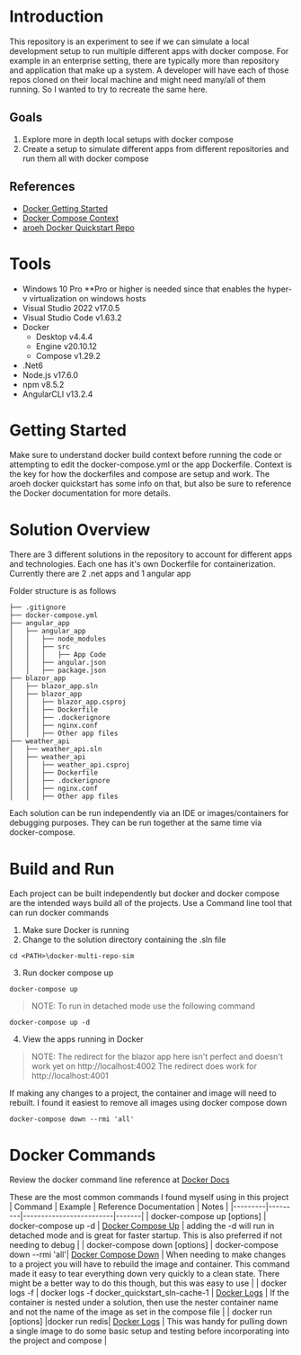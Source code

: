# Introduction

This repository is an experiment to see if we can simulate a local development setup to run multiple different apps with docker compose.  For example in an enterprise setting, there are typically more than repository and application that make up a system.  A developer will have each of those repos cloned on their local machine and might need many/all of them running.  So I wanted to try to recreate the same here.

## Goals

1. Explore more in depth local setups with docker compose
2. Create a setup to simulate different apps from different repositories and run them all with docker compose

## References

- [Docker Getting Started](https://docs.docker.com/get-started/)
- [Docker Compose Context](https://docs.docker.com/compose/compose-file/compose-file-v3/#context)
- [aroeh Docker Quickstart Repo](https://github.com/aroeh/docker-quickstart)

# Tools

- Windows 10 Pro **Pro or higher is needed since that enables the hyper-v virtualization on windows hosts
- Visual Studio 2022 v17.0.5
- Visual Studio Code v1.63.2
- Docker
    - Desktop v4.4.4
    - Engine v20.10.12
    - Compose v1.29.2
- .Net6
- Node.js v17.6.0
- npm v8.5.2
- AngularCLI v13.2.4

# Getting Started

Make sure to understand docker build context before running the code or attempting to edit the docker-compose.yml or the app Dockerfile.  Context is the key for how the dockerfiles and compose are setup and work.  The aroeh docker quickstart has some info on that, but also be sure to reference the Docker documentation for more details.

# Solution Overview

There are 3 different solutions in the repository to account for different apps and technologies.  Each one has it's own Dockerfile for containerization.  Currently there are 2 .net apps and 1 angular app

Folder structure is as follows
```
├── .gitignore
├── docker-compose.yml
├── angular_app
│   ├── angular_app
│   │   ├── node_modules
│   │   ├── src
│   │   │   ├── App Code
│   │   ├── angular.json
│   │   ├── package.json
├── blazor_app
│   ├── blazor_app.sln
│   ├── blazor_app
│   │   ├── blazor_app.csproj
│   │   ├── Dockerfile
│   │   ├── .dockerignore
│   │   ├── nginx.conf
│   │   ├── Other app files
├── weather_api
│   ├── weather_api.sln
│   ├── weather_api
│   │   ├── weather_api.csproj
│   │   ├── Dockerfile
│   │   ├── .dockerignore
│   │   ├── nginx.conf
│   │   ├── Other app files
```

Each solution can be run independently via an IDE or images/containers for debugging purposes.  They can be run together at the same time via docker-compose.

# Build and Run

Each project can be built independently but docker and docker compose are the intended ways build all of the projects.  Use a Command line tool that can run docker commands

1. Make sure Docker is running
2. Change to the solution directory containing the .sln file
```
cd <PATH>\docker-multi-repo-sim
```
3. Run docker compose up
```
docker-compose up
```

> NOTE: To run in detached mode use the following command
```
docker-compose up -d
```

4. View the apps running in Docker

> NOTE: The redirect for the blazor app here isn't perfect and doesn't work yet on http://localhost:4002
> The redirect does work for http://localhost:4001

If making any changes to a project, the container and image will need to rebuilt.  I found it easiest to remove all images using docker compose down
```
docker-compose down --rmi 'all'
```

# Docker Commands

Review the docker command line reference at [Docker Docs](https://docs.docker.com/reference/)

These are the most common commands I found myself using in this project
| Command | Example | Reference Documentation | Notes |
|---------|---------|-------------------------|-------|
| docker-compose up [options] | docker-compose up -d | [Docker Compose Up](https://docs.docker.com/compose/reference/up/) | adding the -d will run in detached mode and is great for faster startup.  This is also preferred if not needing to debug |
| docker-compose down [options] | docker-compose down --rmi 'all'| [Docker Compose Down](https://docs.docker.com/compose/reference/down/) | When needing to make changes to a project you will have to rebuild the image and container.  This command made it easy to tear everything down very quickly to a clean state.  There might be a better way to do this though, but this was easy to use |
| docker logs -f <container-name> | docker logs -f docker_quickstart_sln-cache-1 | [Docker Logs](https://docs.docker.com/engine/reference/commandline/logs/) | If the container is nested under a solution, then use the nester container name and not the name of the image as set in the compose file |
| docker run [options] <image-name> |docker run redis| [Docker Logs](https://docs.docker.com/engine/reference/commandline/logs/) | This was handy for pulling down a single image to do some basic setup and testing before incorporating into the project and compose |